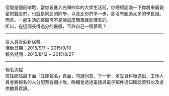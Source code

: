 宿營是個前哨戰，當你要進入光輝四年的大學生活前，你總得認識一下你將來最親密的戰友們，也就是同屆的同學，以及比你們早一步，卻沒有超過太多的學長姐。  
而且，一起生活的經驗可不是說這麼簡單就能擁有的。  
所以，在這個長得過分的暑假，不許自己一個夢嗎？

---

臺大資管迎新宿營  
活動日期：2015/9/7 ~ 2015/9/10  
報名期間：2015/8/12 ~ 2015/8/27

---

報名流程  
前往網站最下面「立即報名」頁面，勾選同意、下一步，填妥資料後送出，工作人員會將報名的人分配至各個小隊，隊輔會透過電話與電子郵件通知確認資料以及提供繳費資訊。